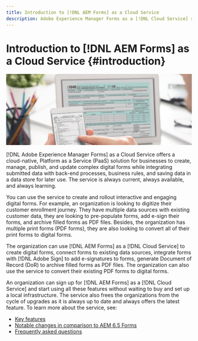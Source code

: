 ```yaml
---
title: Introduction to [!DNL AEM Forms] as a Cloud Service
description: Adobe Experience Manager Forms as a [!DNL Cloud Service] self-help resources and documentation links
---
```


# Introduction to [!DNL AEM Forms] as a Cloud Service {#introduction}

![Journey from paper forms to digital forms](assets/forms-mobile-dekstop.png)

[!DNL Adobe Experience Manager Forms] as a Cloud Service offers a cloud-native, Platform as a Service (PaaS) solution for businesses to create, manage, publish, and update complex digital forms while integrating submitted data with back-end processes, business rules, and saving data in a data store for later use. The service is always current, always available, and always learning.

You can use the service to create and rollout  interactive and engaging digital forms. For example, an organization is looking to digitize their customer enrollment journey. They have multiple data sources with existing customer data, they are looking to pre-populate forms, add e-sign their forms, and archive filled forms as PDF files. Besides, the organization has multiple print forms (PDF forms), they are also looking to convert all of their print forms to digital forms.

The organization can use [!DNL AEM Forms] as a [!DNL Cloud Service] to create digital forms, connect forms to existing data sources, integrate forms with [!DNL Adobe Sign] to add e-signatures to forms, generate Document of Record (DoR) to archive filled forms as PDF files. The organization can also use the service to convert their existing PDF forms to digital forms. 

An organization can sign up for [!DNL AEM Forms] as a [!DNL Cloud Service] and start using all these features without waiting to buy and set up a local infrastructure. The service also frees the organizations from the cycle of upgrades as it is always up to date and always offers the latest feature. To learn more about the service, see:

* [Key features](key-features.md)
* [Notable changes in comparison to AEM 6.5 Forms](notable-changes.md)
* [Frequently asked questions](faq.md)

<!-- To learn about [!DNL AEM] as a [!DNL Cloud Service], see: 

* [[!DNL AEM] as a [!DNL Cloud Service] Home](https://experienceleague.adobe.com/docs/experience-manager-cloud-service/landing/home.html)

* [[!DNL AEM] as a [!DNL Cloud Service] Overview](https://experienceleague.adobe.com/docs/experience-manager-cloud-service/overview/home.html)

* [Core Concepts](https://experienceleague.adobe.com/docs/experience-manager-cloud-service/core-concepts/home.html)

* [Onboarding](https://experienceleague.adobe.com/docs/experience-manager-cloud-service/onboarding/home.html)

* [Dispatcher Documentation](https://experienceleague.adobe.com/docs/experience-manager-cloud-service/implementing/content-delivery/overview.html)
* [Core Components Documentation](https://experienceleague.adobe.com/docs/experience-manager-core-components/using/introduction.html) -->

